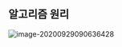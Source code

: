 ## 알고리즘 원리



![image-20200929090636428](C:\Users\multicampus\AppData\Roaming\Typora\typora-user-images\image-20200929090636428.png)





